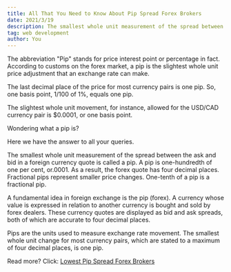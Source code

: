 ```yaml
---
title: All That You Need to Know About Pip Spread Forex Brokers
date: 2021/3/19
description: The smallest whole unit measurement of the spread between the ask and bid in a foreign currency quote is called a pip.
tag: web development
author: You
---
```


The abbreviation "Pip" stands for price interest point or percentage in fact. According to customs on the forex market, a pip is the slightest whole unit price adjustment that an exchange rate can make.

The last decimal place of the price for most currency pairs is one pip. So, one basis point, 1/100 of 1%, equals one pip.

The slightest whole unit movement, for instance, allowed for the USD/CAD currency pair is $0.0001, or one basis point.

Wondering what a pip is?

Here we have the answer to all your queries.

The smallest whole unit measurement of the spread between the ask and bid in a foreign currency quote is called a pip. A pip is one-hundredth of one per cent, or.0001. As a result, the forex quote has four decimal places. Fractional pips represent smaller price changes. One-tenth of a pip is a fractional pip.

A fundamental idea in foreign exchange is the pip (forex). A currency whose value is expressed in relation to another currency is bought and sold by forex dealers. These currency quotes are displayed as bid and ask spreads, both of which are accurate to four decimal places.

Pips are the units used to measure exchange rate movement. The smallest whole unit change for most currency pairs, which are stated to a maximum of four decimal places, is one pip.

Read more? Click: [Lowest Pip Spread Forex Brokers](https://fxbrokerreviews.org/blog/lowest-pip-spread-forex-brokers/) 
